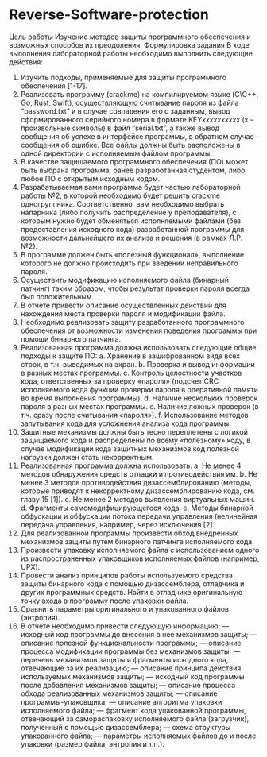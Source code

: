 # Reverse-Software-protection
Цель работы
Изучение методов защиты программного обеспечения и возможных способов их преодоления.
Формулировка задания
В ходе выполнения лабораторной работы необходимо выполнить следующие действия:
1.	Изучить подходы, применяемые для защиты программного обеспечения [1-17].
2.	Реализовать программу (crackme) на компилируемом языке (C\C++, Go, Rust, Swift), осуществляющую считывание пароля из файла “password.txt” и в случае совпадения его с заданным, вывод сформированного серийного номера в формате KEY$xxxxxxxxxx$ (x – произвольные символы) в файл “serial.txt”, а также вывод сообщения об успехе в интерфейсе программы, в обратном случае - сообщения об ошибке. Все файлы должны быть расположены в одной директории с исполняемым файлом программы.
3.	В качестве защищаемого программного обеспечения (ПО) может быть выбрана программа, ранее разработанная студентом, либо любое ПО с открытым исходным кодом. 
4.	Разрабатываемая вами программа будет частью лабораторной работы №2, в которой необходимо будет решить crackme одногруппника. Соответственно, вам необходимо выбрать напарника (либо получить распределение у преподавателя), с которым нужно будет обменяться исполняемыми файлами (без предоставления исходного кода) разработанной программы для возможности дальнейшего их анализа и решения (в рамках Л.Р. №2).
5.	В программе должен быть «полезный функционал», выполнение которого не должно происходить при введении неправильного пароля.
6.	Осуществить модификацию исполняемого файла (бинарный патчинг) таким образом, чтобы результат проверки пароля всегда был положительным.
7.	В отчете привести описание осуществленных действий для нахождения места проверки пароля и модификации файла. 
8.	Необходимо реализовать защиту разработанного программного обеспечения от возможности изменения поведения программы при помощи бинарного патчинга.
9.	Реализованная программа должна использовать следующие общие подходы к защите ПО:
a.	Хранение в зашифрованном виде всех строк, в т.ч. выводимых на экран.
b.	Проверка и вывод информации в разных местах программы.
c.	Контроль целостности участков кода, ответственных за проверку «пароля» (подсчет CRC исполняемого кода функции проверки пароля в оперативной памяти во время выполнения программы).
d.	Наличие нескольких проверок пароля в разных местах программы.
e.	Наличие ложных проверок (в т.ч. сразу после считывания «пароля»).
f.	Использование методов запутывания кода для усложнения анализа кода программы.
10.	Защитные механизмы должны быть тесно переплетены с логикой защищаемого кода и распределены по всему «полезному» коду, в случае модификации кода защитных механизмов код полезной нагрузки должен стать некорректным.
11.	Реализованная программа должна использовать:
a.	Не менее 4 методов обнаружения средств отладки и противодействия им.
b.	Не менее 3 методов противодействия дизассемблированию (методы, которые приводят к некорректному дизассемблированию кода, см. главу 15 [1]).
c.	Не менее 2 методов выявления виртуальных машин.
d.	Фрагменты самомодифицирующегося кода.
e.	Методы бинарной обфускации и обфускации потока передачи управления (нелинейная передача управления, например, через исключения [2].
12.	Для реализованной программы произвести обход внедренных механизмов защиты путем бинарного патчинга исполняемого кода.
13.	Произвести упаковку исполняемого файла с использованием одного из распространенных упаковщиков исполняемых файлов (например, UPX). 
14.	 Провести анализ принципов работы используемого средства защиты бинарного кода с помощью дизассемблера, отладчика и других программных средств. Найти в отладчике оригинальную точку входа в программу после упаковки файла. 
15.	 Сравнить параметры оригинального и упакованного файлов (энтропия).
16.	 В отчете необходимо привести следующую информацию:
—	исходный код программы до внесения в нее механизмов защиты;
—	описание полезной функциональности программы;
—	описание процесса модификации программы без механизмов защиты;
—	перечень механизмов защиты и фрагменты исходного кода, отвечающие за их реализацию;
—	описание принципа действия используемых механизмов защиты;
—	исходный код программы после добавления механизмов защиты;
—	описание процесса обхода реализованных механизмов защиты;
—	описание программы-упаковщика;
—	описание алгоритма упаковки исполняемого файла;
—	фрагмент кода упакованной программы, отвечающий за самораспаковку исполняемого файла (загрузчик), полученный с помощью дизассемблера;
—	схема структуры упакованного файла;
—	параметры исполняемых файлов до и после упаковки (размер файла, энтропия и т.п.).
